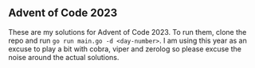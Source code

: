 Advent of Code 2023
---
These are my solutions for Advent of Code 2023. To run them, clone the repo and run `go run main.go -d <day-number>`. I
am using this year as an excuse to play a bit with cobra, viper and zerolog so please excuse the noise around the actual
solutions.
